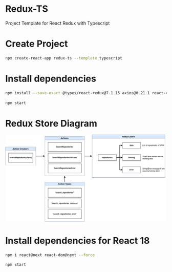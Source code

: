 # Redux-TS

Project Template for React Redux with Typescript

# Create Project

```bash
npx create-react-app redux-ts --template typescript
```

# Install dependencies

```bash
npm install --save-exact @types/react-redux@7.1.15 axios@0.21.1 react-redux@7.2.2 redux@4.0.5 redux-thunk@2.3.0 @types/react --legacy-peer-deps
```

```bash
npm start
```

# Redux Store Diagram

![](public/redux-store-diagram.jpg)

# Install dependencies for React 18

```bash
npm i react@next react-dom@next --force
```

```bash
npm start
```
